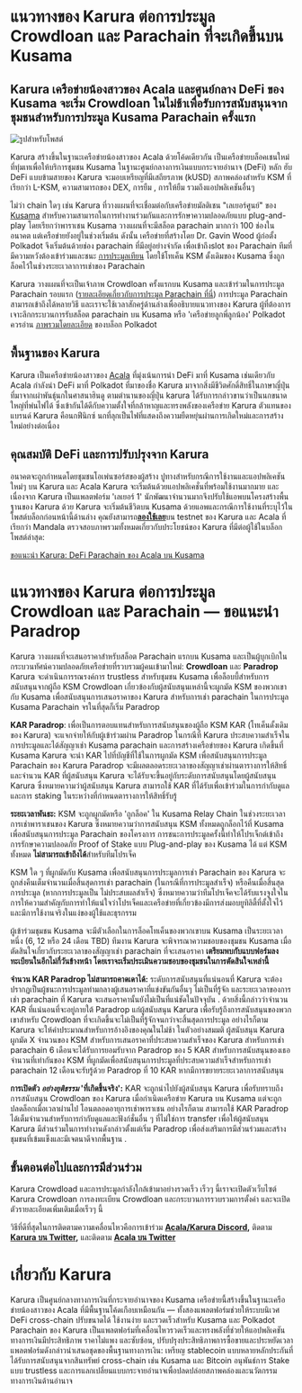# แนวทางของ Karura ต่อการประมูล Crowdloan และ Parachain ที่จะเกิดขึ้นบน Kusama

## Karura เครือข่ายน้องสาวของ Acala และศูนย์กลาง DeFi ของ Kusama จะเริ่ม Crowdloan ในไม่ช้าเพื่อรับการสนับสนุนจากชุมชนสำหรับการประมูล Kusama Parachain ครั้งแรก

![รูปสำหรับโพสต์](https://miro.medium.com/max/1600/0*1XypG_FOdz_or1ro)

Karura สร้างขึ้นในฐานะเครือข่ายน้องสาวของ Acala ด้วยโค้ดเดียวกัน เป็นเครือข่ายบล็อคเชนใหม่ที่ทุ่มเทเพื่อให้บริการชุมชน Kusama ในฐานะศูนย์กลางการเงินแบบกระจายอำนาจ (DeFi) หลัก ฮับ DeFi แบบข้ามสายของ Karura จะมอบเหรียญที่มีเสถียรภาพ (kUSD) สภาพคล่องสำหรับ KSM ที่เรียกว่า L-KSM, ความสามารถของ DEX, การยืม , การให้ยืม รวมถึงแอปพลิเคชันอื่นๆ

ไม่ว่า chain ใดๆ เช่น Karura ที่วางแผนที่จะเชื่อมต่อกับเครือข่ายมัลติเชน "เลเยอร์ศูนย์" ของ [Kusama](http://kusama.network) สำหรับความสามารถในการทำงานร่วมกันและการรักษาความปลอดภัยแบบ plug-and-play โดยเรียกว่าพาราเชน Kusama วางแผนที่จะมีสล็อต parachain มากกว่า 100 ช่องในอนาคต แต่เครือข่ายยังอยู่ในช่วงเริ่มต้น ดังนั้น เครือข่ายที่สร้างโดย Dr. Gavin Wood ผู้ก่อตั้ง Polkadot จึงเริ่มต้นด้วยช่อง parachain ที่มีอยู่อย่างจำกัด เพื่อเข้าถึงslot ของ Parachain ทีมที่มีความหวังต้องเข้าร่วมและชนะ [การประมูลเทียน](https://wiki.polkadot.network/docs/en/learn-auction) โดยใช้โทเค็น KSM ดั้งเดิมของ Kusama ซึ่งถูกล็อคไว้ในช่วงระยะเวลาการเช่าของ Parachain

Karura วางแผนที่จะเป็นเจ้าภาพ Crowdloan ครั้งแรกบน Kusama และเข้าร่วมในการประมูล Parachain รอบแรก ([รายละเอียดเกี่ยวกับการประมูล Parachain ที่นี่](https://wiki.polkadot.network/docs/en/learn-auction)) การประมูล Parachain สามารถเข้าถึงได้หลายวิธี และเราจะใช้เวลาสักครู่ด้านล่างเพื่ออธิบายแนวทางของ Karura ผู้ที่ต้องการเจาะลึกกระบวนการรับสล็อต parachain บน Kusama หรือ 'เครือข่ายลูกพี่ลูกน้อง' Polkadot ควรอ่าน [ภาพรวมโดยละเอียด](https://polkadot.network/obtaining-a-parachain-slot-on-polkadot/) ของบล็อก Polkadot

## **พื้นฐานของ Karura**

Karura เป็นเครือข่ายน้องสาวของ [Acala](http://acala.network) ที่มุ่งเน้นการนำ DeFi มาที่ Kusama เช่นเดียวกับ Acala กำลังนำ DeFi มาที่ Polkadot ที่มาของชื่อ Karura มาจากสิ่งมีชีวิตศักดิ์สิทธิ์ในภาษาญี่ปุ่น ที่มาจากเผ่าพันธุ์นกในศาสนาฮินดู ตามตำนานของญี่ปุ่น karura ได้รับการกล่าวขานว่าเป็นนกขนาดใหญ่ที่พ่นไฟได้ ซึ่งเข้ากันได้ดีกับความตั้งใจที่กล้าหาญและทรงพลังของเครือข่าย Karura ตัวแทนของแบรนด์ Karura คือนกฟีนิกซ์ นกที่ลุกเป็นไฟที่แสดงถึงความยืดหยุ่นผ่านการเกิดใหม่และการสร้างใหม่อย่างต่อเนื่อง

## **คุณสมบัติ DeFi และการปรับปรุงจาก Karura**

อนาคตจะถูกกำหนดโดยชุมชนโอเพ่นซอร์สของผู้สร้าง ปูทางสำหรับกรณีการใช้งานและแอปพลิเคชันใหม่ๆ บน Karura และ Acala Karura จะเริ่มต้นด้วยแอปพลิเคชั่นที่พร้อมใช้งานมากมาย และเนื่องจาก Karura เป็นแพลตฟอร์ม 'เลเยอร์ 1' นักพัฒนาจำนวนมากจึงปรับใช้แอพบนโครงสร้างพื้นฐานของ Karura ด้วย Karura จะเริ่มต้นชีวิตบน Kusama ด้วยแอพและกรณีการใช้งานที่ระบุไว้ในโพสต์บล็อกก่อนหน้านี้ด้านล่าง คุณยังสามารถ[**ลองใช้เลย**](https://apps.acala.network/)บน testnet ของ Karura และ Acala ที่เรียกว่า Mandala ตรวจสอบภาพรวมทั้งหมดเกี่ยวกับประโยชน์ของ Karura ที่มีต่อผู้ใช้ในบล็อกโพสต์ล่าสุด:

[ขอแนะนำ Karura: DeFi Parachain ของ Acala บน Kusama](https://medium.com/acalanetwork/introducing-karura-acalas-defi-parachain-on-kusama-af2f2695b07a)

# **แนวทางของ Karura ต่อการประมูล Crowdloan และ Parachain — ขอแนะนำ Paradrop**

Karura วางแผนที่จะเสนอราคาสำหรับสล็อต Parachain แรกบน Kusama และเป็นผู้บุกเบิกในกระบวนทัศน์ความปลอดภัยเครือข่ายที่รวบรวมผู้คนเข้ามาใหม่: **Crowdloan** และ **Paradrop** Karura จะดำเนินการรณรงค์การ trustless สำหรับชุมชน Kusama เพื่อล็อบบี้สำหรับการสนับสนุนจากผู้ถือ KSM Crowdloan เกี่ยวข้องกับผู้สนับสนุนเหล่านี้จะผูกมัด KSM ของพวกเขากับ Kusama เพื่อสนับสนุนการเสนอราคาของ Karura สำหรับการเช่า parachain ในการประมูล Kusama Parachain จรในที่สุดก็เริ่ม Paradrop

**KAR Paradrop**: เพื่อเป็นการตอบแทนสำหรับการสนับสนุนของผู้ถือ KSM KAR (โทเค็นดั้งเดิมของ Karura) จะแจกจ่ายให้กับผู้เข้าร่วมผ่าน Paradrop ในกรณีที่ Karura ประสบความสำเร็จในการประมูลและได้สัญญาเช่า Kusama parachain และการสร้างเครือข่ายของ Karura เกิดขึ้นที่ Kusama Karura จะนำ KAR ไปที่บัญชีที่ใช้ในการผูกมัด KSM เพื่อสนับสนุนการประมูล Parachain ของ Karura Paradrop จะมีผลตลอดระยะเวลาของสัญญาเช่าผ่านตารางการให้สิทธิ์ และจำนวน KAR ที่ผู้สนับสนุน Karura จะได้รับจะขึ้นอยู่กับระดับการสนับสนุนโดยผู้สนับสนุน Karura ซึ่งหมายความว่าผู้สนับสนุน Karura สามารถใช้ KAR ที่ได้รับเพื่อเข้าร่วมในการกำกับดูแลและการ staking ในระหว่างที่กำหนดตารางการให้สิทธิ์รับรู้

**ระยะเวลาพันธะ:** KSM จะถูกผูกมัดหรือ 'ถูกล็อค' ใน Kusama Relay Chain ในช่วงระยะเวลาการเช่าพาราเชนของ Karura ซึ่งหมายความว่าการสนับสนุน KSM ทั้งหมดถูกล็อกไว้ที่ Kusama เพื่อสนับสนุนการประมูล Parachain ของโครงการ การชนะการประมูลครั้งนี้ทำให้โปรเจ็กต์เข้าถึงการรักษาความปลอดภัย Proof of Stake แบบ Plug-and-play ของ Kusama ได้ แต่ KSM ทั้งหมด **ไม่สามารถเข้าถึงได้**สำหรับทีมโปรเจ็ค

KSM ใด ๆ ที่ผูกมัดกับ Kusama เพื่อสนับสนุนการประมูลการเช่า Parachain  ของ Karura จะถูกส่งคืนเต็มจำนวนเมื่อสิ้นสุดการเช่า parachain (ในกรณีที่การประมูลสำเร็จ) หรือคืนเมื่อสิ้นสุดการประมูล (หากการประมูลเป็น ไม่ประสบผลสำเร็จ) ซึ่งหมายความว่าทีมโปรเจ็คจะได้รับแรงจูงใจในการให้ความสำคัญกับการทำให้แน่ใจว่าโปรเจ็คและเครือข่ายที่เกี่ยวข้องมีการส่งมอบยูทิลิตี้ที่ตั้งใจไว้และมีการใช้งานจริงในแง่ของผู้ใช้และธุรกรรม

ผู้เข้าร่วมชุมชน Kusama จะมีตัวเลือกในการล็อคโทเค็นของพวกเขาบน Kusama เป็นระยะเวลาหนึ่ง (6, 12 หรือ 24 เดือน TBD) ทีมงาน Karura จะพิจารณาความชอบของชุมชน Kusama เมื่อตัดสินใจเกี่ยวกับระยะเวลาของสัญญาเช่า parachain ที่จะเสนอราคา **เตรียมพบกับแบบฟอร์มลงทะเบียนในอีกไม่กี่วันข้างหน้า โดยเราจะเริ่มประเมินความชอบของชุมชนในการตัดสินใจเหล่านี้**

**จำนวน KAR Paradrop ไม่สามารถคาดเดาได้:** ระดับการสนับสนุนที่แน่นอนที่ Karura จะต้องปรากฏเป็นผู้ชนะการประมูลท่ามกลางผู้เสนอราคาที่แข่งขันกันอื่นๆ ไม่เป็นที่รู้จัก และระยะเวลาของการเช่า parachain ที่ Karura จะเสนอราคานั้นยังไม่เป็นที่แน่ชัดในปัจจุบัน . ด้วยสิ่งนี้กล่าวว่าจำนวน KAR ที่แน่นอนที่จะอยู่ภายใต้ Paradrop แก่ผู้สนับสนุน Karura เพื่อรับรู้ถึงการสนับสนุนของพวกเขาสำหรับ Crowdloan ที่จะเกิดขึ้นจะไม่เป็นที่รู้จักจนกว่าจะสิ้นสุดการประมูล อย่างไรก็ตาม Karura จะให้ค่าประมาณสำหรับการอ้างอิงของคุณในไม่ช้า ในตัวอย่างสมมติ ผู้สนับสนุน Karura ผูกมัด X จำนวนของ KSM สำหรับการเสนอราคาที่ประสบความสำเร็จของ Karura สำหรับการเช่า parachain 6 เดือนจะได้รับการยอมรับจาก Paradrop ของ 5 KAR สำหรับการสนับสนุนของเธอ จำนวนที่เท่ากันของ KSM ที่ผูกมัดเพื่อสนับสนุนการประมูลที่ประสบความสำเร็จสำหรับการเช่า parachain 12 เดือนจะรับรู้ด้วย Paradrop ที่ 10 KAR หากมีการขยายระยะเวลาการสนับสนุน

**การเปิดตัว _อย่างยุติธรรม_ 'ที่เกิดขึ้นจริง':** KAR จะถูกนำไปยังผู้สนับสนุน Karura เพื่อรับทราบถึงการสนับสนุน Crowdloan ของ Karura เมื่อกำเนิดเครือข่าย Karura บน Kusama แต่จะถูกปลดล็อกเมื่อเวลาผ่านไป โอนตลอดอายุการเช่าพาราเชน อย่างไรก็ตาม สามารถใช้ KAR Paradrop ได้เต็มจำนวนสำหรับการกำกับดูแลและฟังก์ชั่นอื่น ๆ ที่ไม่ใช่การ transfer เพื่อให้ผู้สนับสนุน Karura มีส่วนร่วมในการทำงานดังกล่าวตั้งแต่เริ่ม Paradrop เพื่อส่งเสริมการมีส่วนร่วมและสร้างชุมชนที่เข้มแข็งและมีเจตนาดีจากพื้นฐาน .

## **ขั้นตอนต่อไปและการมีส่วนร่วม**

Karura Crowdload และการประมูลกำลังใกล้เข้ามาอย่างรวดเร็ว เร็วๆ นี้เราจะเปิดตัวเว็บไซต์ Karura Crowdloan การลงทะเบียน Crowdloan และกระบวนการรวบรวมการตั้งค่า และจะเปิดตัวรายละเอียดเพิ่มเติมเมื่อเร็วๆ นี้

วิธีที่ดีที่สุดในการติดตามความเคลื่อนไหวคือการเข้าร่วม [**Acala/Karura Discord**](https://discord.gg/HpsZx5r)**,** ติดตาม [**Karura บน Twitter**](https://twitter.com/KaruraNetwork)**,** และติดตาม [**Acala บน Twitter**](https://twitter.com/AcalaNetwork)

# **เกี่ยวกับ Karura**

Karura เป็นศูนย์กลางทางการเงินที่กระจายอำนาจของ Kusama เครือข่ายนี้สร้างขึ้นในฐานะเครือข่ายน้องสาวของ Acala ที่มีพื้นฐานโค้ดเกือบเหมือนกัน — ทั้งสองแพลตฟอร์มช่วยให้ระบบนิเวศ DeFi cross-chain ปรับขนาดได้ ใช้งานง่าย และรวดเร็วสำหรับ Kusama และ Polkadot Parachain ของ Karura เป็นแพลตฟอร์มที่เคลื่อนไหวรวดเร็วและทรงพลังที่ช่วยให้แอปพลิเคชันทางการเงินมีประสิทธิภาพ ราคาไม่แพง และซับซ้อน, ปรับปรุงประสิทธิภาพการซื้อขายและประหยัดเวลา แพลตฟอร์มดังกล่าวนำเสนอชุดของพื้นฐานทางการเงิน: เหรียญ stablecoin แบบหลายหลักประกันที่ได้รับการสนับสนุนจากสินทรัพย์ cross-chain เช่น Kusama และ Bitcoin อนุพันธ์การ Stake แบบ trustless และการแลกเปลี่ยนแบบกระจายอำนาจเพื่อปลดปล่อยสภาพคล่องและนวัตกรรมทางการเงินด้านอำนาจ
